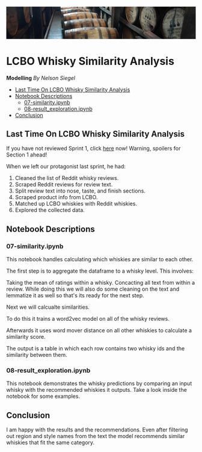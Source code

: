 ![Whisky Barrels](https://raw.githubusercontent.com/siegn/LCBOWhiskySimilarity/master/1%20-%20Data%20Gathering%20and%20Analysis/images/woodford_small.png)
# LCBO Whisky Similarity Analysis
**Modelling**
*By Nelson Siegel*

* [Last Time On LCBO Whisky Similarity Analysis](#last-time-on-lcbo-whisky-similarity-analysis)
* [Notebook Descriptions](#notebook-descriptions)
    + [07-similarity.ipynb](#07-similarityipynb)
    + [08-result_exploration.ipynb](#08-result_explorationipynb)
* [Conclusion](#conclusion)

## Last Time On LCBO Whisky Similarity Analysis

If you have not reviewed Sprint 1, click [here](https://github.com/siegn/LCBOWhiskySimilarity/tree/master/1%20-%20Data%20Gathering%20and%20Analysis) now! Warning, spoilers for Section 1 ahead!

When we left our protagonist last sprint, he had:

1. Cleaned the list of Reddit whisky reviews.
2. Scraped Reddit reviews for review text.
3. Split review text into nose, taste, and finish sections.
4. Scraped product info from LCBO.
5. Matched up LCBO whiskies with Reddit whiskies.
6. Explored the collected data.

## Notebook Descriptions

### 07-similarity.ipynb

This notebook handles calculating which whiskies are similar to each other.

The first step is to aggregate the dataframe to a whisky level. This involves:

Taking the mean of ratings within a whisky.
Concacting all text from within a review.
While doing this we will also do some cleaning on the text and lemmatize it as well so that's its ready for the next step.

Next we will calcualte similarities.

To do this it trains a word2vec model on all of the whisky reviews.

Afterwards it uses word mover distance on all other whiskies to calculate a similarity score.

The output is a table in which each row contains two whisky ids and the similarity between them.

### 08-result_exploration.ipynb

This notebook demonstrates the whisky predictions by comparing an input whisky with the recommended whiskies it outputs. Take a look inside the notebook for some examples.

## Conclusion

I am happy with the results and the recommendations. Even after filtering out region and style names from the text the model recommends similar whiskies that fit the same category.
